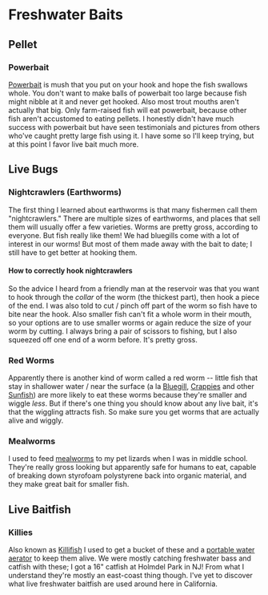 # Freshwater Baits

## Pellet

### Powerbait

[Powerbait](https://www.amazon.com/Berkley-Powerbait-Glitter-Rainblow-1-75-Ounce/dp/B0000AV1L0)
is mush that you put on your hook and hope the fish swallows whole. You don't
want to make balls of powerbait too large because fish might nibble at it and
never get hooked. Also most trout mouths aren't actually that big. Only
farm-raised fish will eat powerbait, because other fish aren't accustomed to
eating pellets. I honestly didn't have much success with powerbait but have seen
testimonials and pictures from others who've caught pretty large fish using it.
I have some so I'll keep trying, but at this point I favor live bait much more.

## Live Bugs

### Nightcrawlers (Earthworms)

The first thing I learned about earthworms is that many fishermen call them
"nightcrawlers." There are multiple sizes of earthworms, and places that sell
them will usually offer a few varieties. Worms are pretty gross, according to
everyone. But fish really like them! We had bluegills come with a lot of
interest in our worms! But most of them made away with the bait to date; I still
have to get better at hooking them.

#### How to correctly hook nightcrawlers

So the advice I heard from a friendly man at the reservoir was that you want to
hook through the _collar_ of the worm (the thickest part), then hook a piece of
the end. I was also told to cut / pinch off part of the worm so fish have to
bite near the hook. Also smaller fish can't fit a whole worm in their mouth, so
your options are to use smaller worms or again reduce the size of your worm by
cutting. I always bring a pair of scissors to fishing, but I also squeezed off
one end of a worm before. It's pretty gross.

### Red Worms

Apparently there is another kind of worm called a red worm -- little fish that
stay in shallower water / near the surface (a la
[Bluegill](https://en.wikipedia.org/wiki/Bluegill),
[Crappies](https://en.wikipedia.org/wiki/Crappie) and other
[Sunfish](https://en.wikipedia.org/wiki/Centrarchidae)) are more likely to eat
these worms because they're smaller and wiggle _less_. But if there's one thing
you should know about any live bait, it's that the wiggling attracts fish. So
make sure you get worms that are actually alive and wiggly.

### Mealworms

I used to feed [mealworms](https://en.wikipedia.org/wiki/Mealworm) to my pet
lizards when I was in middle school. They're really gross looking but apparently
safe for humans to eat, capable of breaking down styrofoam polystyrene back into
organic material, and they make great bait for smaller fish.

## Live Baitfish

### Killies

Also known as [Killifish](https://en.wikipedia.org/wiki/Killifish) I used to get a bucket of these and a [portable water aerator](https://www.amazon.com/Marine-Metal-Bubble-Portable-Pump/dp/B000EYULIS) to keep them alive. We were mostly catching freshwater bass and catfish with these; I got a 16" catfish at Holmdel Park in NJ! From what I understand they're mostly an east-coast thing though. I've yet to discover what live freshwater baitfish are used around here in California.
